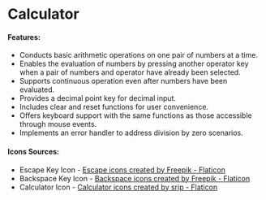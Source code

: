 # Calculator
#### Features:
- Conducts basic arithmetic operations on one pair of numbers at a time.
- Enables the evaluation of numbers by pressing another operator key when a pair of numbers and operator have already been selected.
- Supports continuous operation even after numbers have been evaluated.
- Provides a decimal point key for decimal input.
- Includes clear and reset functions for user convenience.
- Offers keyboard support with the same functions as those accessible through mouse events.
- Implements an error handler to address division by zero scenarios.
#### Icons Sources:
- Escape Key Icon - <a href="https://www.flaticon.com/free-icons/escape" title="escape icons">Escape icons created by Freepik - Flaticon</a>
- Backspace Key Icon - <a href="https://www.flaticon.com/free-icons/backspace" title="backspace icons">Backspace icons created by Freepik - Flaticon</a>
- Calculator Icon - <a href="https://www.flaticon.com/free-icons/calculator" title="calculator icons">Calculator icons created by srip - Flaticon</a>